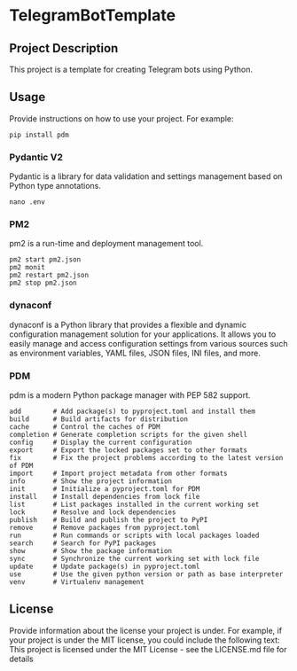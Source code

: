 # TelegramBotTemplate

## Project Description

This project is a template for creating Telegram bots using Python.

## Usage

Provide instructions on how to use your project. For example:

```shell
pip install pdm

```

### Pydantic V2

Pydantic is a library for data validation and settings management based on Python type annotations.

```shell
nano .env
```

### PM2

pm2 is a run-time and deployment management tool.

```shell
pm2 start pm2.json
pm2 monit
pm2 restart pm2.json
pm2 stop pm2.json

```

### dynaconf

dynaconf is a Python library that provides a flexible and dynamic configuration management solution for your
applications. It allows you to easily manage and access configuration settings from various sources such as environment
variables, YAML files, JSON files, INI files, and more.

### PDM

pdm is a modern Python package manager with PEP 582 support.

```shell
add        # Add package(s) to pyproject.toml and install them
build      # Build artifacts for distribution
cache      # Control the caches of PDM
completion # Generate completion scripts for the given shell
config     # Display the current configuration
export     # Export the locked packages set to other formats
fix        # Fix the project problems according to the latest version of PDM
import     # Import project metadata from other formats
info       # Show the project information
init       # Initialize a pyproject.toml for PDM
install    # Install dependencies from lock file
list       # List packages installed in the current working set
lock       # Resolve and lock dependencies
publish    # Build and publish the project to PyPI
remove     # Remove packages from pyproject.toml
run        # Run commands or scripts with local packages loaded
search     # Search for PyPI packages
show       # Show the package information
sync       # Synchronize the current working set with lock file
update     # Update package(s) in pyproject.toml
use        # Use the given python version or path as base interpreter
venv       # Virtualenv management

```

## License

Provide information about the license your project is under. For example, if your project is under the MIT license, you
could include the following text:
This project is licensed under the MIT License - see the LICENSE.md file for details